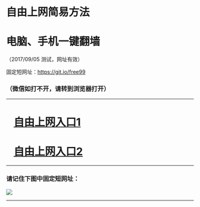 ﻿# 自由上网简易方法

# 电脑、手机一键翻墙

（2017/09/05 测试，网址有效）

固定短网址：https://git.io/free99

### （微信如打不开，请转到浏览器打开）


***





# &nbsp;&nbsp; <a href="http://ft1791620127.fwq-tz1001.xyz/fwqtz01.html?t=090500122008 " target="_blank">自由上网入口1</a>
# &nbsp;&nbsp; <a href="http://ft1922811288.fwq-tz1002.xyz/fwqtz02.html?t=090500124684 " target="_blank">自由上网入口2</a>
***

### 请记住下图中固定短网址：

<img src="https://s3-us-west-2.amazonaws.com/fwq-1001/yjfq-20170905okok.png" /> 


***

